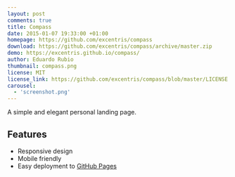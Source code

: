 ```yaml
---
layout: post
comments: true
title: Compass
date: 2015-01-07 19:33:00 +01:00
homepage: https://github.com/excentris/compass
download: https://github.com/excentris/compass/archive/master.zip
demo: https://excentris.github.io/compass/
author: Eduardo Rubio
thumbnail: compass.png
license: MIT
license_link: https://github.com/excentris/compass/blob/master/LICENSE
carousel:
  - 'screenshot.png'
---
```


A simple and elegant personal landing page.

## Features

* Responsive design
* Mobile friendly
* Easy deployment to [GitHub Pages](https://pages.github.com)
